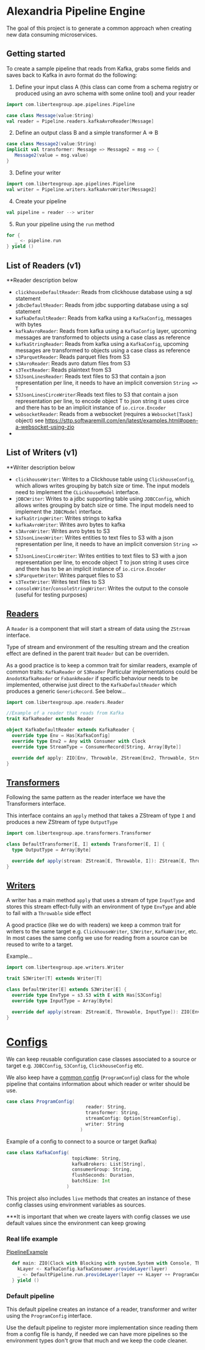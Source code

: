 # Alexandria Pipeline Engine

The goal of this project is to generate a common approach when creating new data consuming microservices.


## Getting started
To create a sample pipeline that reads from Kafka, grabs some fields and saves back to Kafka in avro format do the 
following:

1. Define your input class A (this class can come from a schema registry or produced using an avro schema with some 
   online tool) and your reader
```scala
import com.libertexgroup.ape.pipelines.Pipeline

case class Message(value:String)
val reader = Pipeline.readers.kafkaAvroReader[Message]
```
2. Define an output class B and a simple transformer A => B
```scala
case class Message2(value:String)
implicit val transformer: Message => Message2 = msg => {
   Message2(value = msg.value)
} 
```
3. Define your writer
```scala
import com.libertexgroup.ape.pipelines.Pipeline
val writer = Pipeline.writers.kafkaAvroWriter[Message2]
```
4. Create your pipeline
```scala
val pipeline = reader --> writer
```
5. Run your pipeline using the `run` method
```scala
for {
   _ <- pipeline.run
} yield ()
```
## List of Readers (v1)
**Reader description below
 - `clickhouseDefaultReader`: Reads from clickhouse database using a sql statement
 - `jdbcDefaultReader`: Reads from jdbc supporting database using a sql statement 
 - `kafkaDefaultReader`: Reads from kafka using a `KafkaConfig`, messages with bytes 
 - `kafkaAvroReader`: Reads from kafka using a `KafkaConfig` layer, upcoming messages are transformed to objects using a 
   case class as reference
 - `kafkaStringReader`: Reads from kafka using a `KafkaConfig`, upcoming messages are transformed to objects using a case
   class as reference 
 - `s3ParquetReader`: Reads parquet files from S3
 - `s3AvroReader`: Reads avro datum files from S3
 - `s3TextReader`: Reads plaintext from S3
 - `S3JsonLinesReader`: Reads text files to S3 that contain a json representation per line, it needs to have an
  implicit conversion `String => T`
 - `S3JsonLinesCirceWriter`:Reads text files to S3 that contain a json representation per line, to encode
  object T to json string it uses circe and there has to be an implicit instance of `io.circe.Encoder`
 - `websocketReader`: Reads from a websocket (requires a `Websocket[Task]` object) see https://sttp.softwaremill.com/en/latest/examples.html#open-a-websocket-using-zio
 - 
## List of Writers (v1)
**Writer description below
 - `clickhouseWriter`: Writes to a Clickhouse table using `ClickhouseConfig`, which allows writes grouping by batch 
   size or time. The input models need to implement the `CLickhouseModel` interface.
 - `jDBCWriter`: Writes to a jdbc supporting table using `JDBCConfig`, which allows writes grouping by batch
   size or time. The input models need to implement the `JDBCModel` interface.
 - `kafkaStringWriter`: Writes strings to kafka
 - `kafkaAvroWriter`: Writes avro bytes to kafka
 - `s3AvroWriter`: Writes avro bytes to S3
 - `S3JsonLinesWriter`: Writes entities to text files to S3 with a json representation per line, it needs to have an 
   implicit conversion `String => T`
 - `S3JsonLinesCirceWriter`: Writes entities to text files to S3 with a json representation per line, to encode 
   object T to json string it uses circe and there has to be an implicit instance of `io.circe.Encoder`
 - `s3ParquetWriter`: Writes parquet files to S3
 - `s3TextWriter`: Writes text files to S3
 - `consoleWriter`/`consoleStringWriter`: Writes the output to the console (useful for testing purposes)


[Readers](src/main/scala/com/libertexgroup/ape/readers)
------
A `Reader` is a component that will start a stream of data using the `ZStream` interface.

Type of stream and environment of the resulting stream and the creation effect are defined in the parent trait `Reader` but can be overriden.

As a good practice is to keep a common trait for similar readers, example of common traits: `KafkaReader` or `S3Reader` 
Particular implementations could be `AnodotKafkaReader` or `FxbankReader` if specific behaviour needs to be implemented, 
otherwise just direct to the `KafkaDefaultReader` which produces a generic `GenericRecord`. See below...

```scala
import com.libertexgroup.ape.readers.Reader

//Example of a reader that reads from Kafka
trait KafkaReader extends Reader

object KafkaDefaultReader extends KafkaReader {
  override type Env = Has[KafkaConfig]
  override type Env2 = Any with Consumer with Clock
  override type StreamType = ConsumerRecord[String, Array[Byte]]

  override def apply: ZIO[Env, Throwable, ZStream[Env2, Throwable, StreamType]] = ???
}
```

[Transformers](src/main/scala/com/libertexgroup/ape/transformers)
------
Following the same pattern as the reader interface we have the Transformers interface.

This interface contains an `apply` method that takes a ZStream of type `I` and produces a new ZStream of type `OutputType`

```scala
import com.libertexgroup.ape.transformers.Transformer

class DefaultTransformer[E, I] extends Transformer[E, I] {
  type OutputType = Array[Byte]

  override def apply(stream: ZStream[E, Throwable, I]): ZStream[E, Throwable, OutputType] = ???
}
```

[Writers](src/main/scala/com/libertexgroup/ape/writers)
------

A writer has a main method `apply` that uses a stream of type `InputType` and stores this stream effect-fully with an environment of type `EnvType` and able to fail with a `Throwable` side effect 

A good practice (like we do with readers) we keep a common trait for writers to the same target e.g. `ClickhouseWriter`, `S3Writer`, `KafkaWriter`, etc.
In most cases the same config we use for reading from a source can be reused to write to a target.

Example...

```scala
import com.libertexgroup.ape.writers.Writer

trait S3Writer[T] extends Writer[T]

class DefaultWriter[E] extends S3Writer[E] {
  override type EnvType = s3.S3 with E with Has[S3Config]
  override type InputType = Array[Byte]

  override def apply(stream: ZStream[E, Throwable, InputType]): ZIO[EnvType, Throwable, Unit] = ???
}
```

# [Configs](src/main/scala/com/libertexgroup/configs)

We can keep reusable configuration case classes associated to a source or target e.g. `JDBCConfig`, `S3Config`, `ClickhouseConfig` etc.

We also keep have a [common config](src/main/scala/com/libertexgroup/configs/ProgramConfig.scala) (`ProgramConfig`) class for the whole pipeline that contains information about which reader or writer should be use.
```scala
case class ProgramConfig(
                             reader: String,
                             transformer: String,
                             streamConfig: Option[StreamConfig],
                             writer: String
                           )
```

Example of a config to connect to a source or target (kafka)
```scala
case class KafkaConfig(
                        topicName: String,
                        kafkaBrokers: List[String],
                        consumerGroup: String,
                        flushSeconds: Duration,
                        batchSize: Int
                      )
```
This project also includes `live` methods that creates an instance of these config classes using environment variables as sources.

***It is important that when we create layers with config classes we use default values since the environment can keep growing
### Real life example 
[PipelineExample](src/main/scala/com/libertexgroup/PipelineExample.scala)
```scala
  def main: ZIO[Clock with Blocking with system.System with Console, Throwable, Unit] = for {
    kLayer <- KafkaConfig.kafkaConsumer.provideLayer(layer)
    _ <- DefaultPipeline.run.provideLayer(layer ++ kLayer ++ ProgramConfig.fromJsonString(configJson))
  } yield ()
```

### Default pipeline
This default pipeline creates an instance of a reader, transformer and writer using the `ProgramConfig` interface.

Use the default pipeline to register more implementation since reading them from a config file is handy, if needed we can have more pipelines so the environment types don't grow that much and we keep the code cleaner.